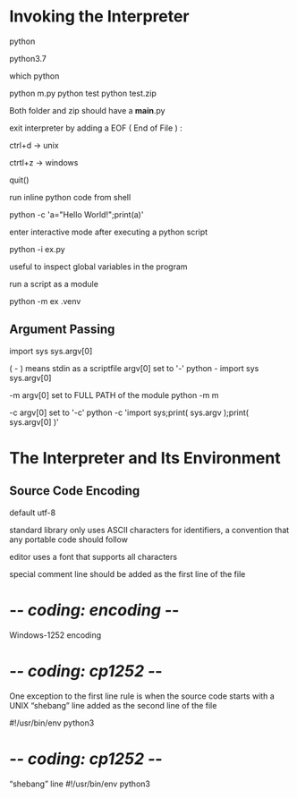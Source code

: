 # Invoking the Interpreter
python

python3.7

which python


python m.py
python test
python test.zip

Both folder and zip should have a __main__.py


exit interpreter by adding a EOF ( End of File ) :

ctrl+d -> unix

ctrtl+z -> windows

quit()

run inline python code from shell

python -c 'a="Hello World!";print(a)'

enter interactive mode after executing a python script

python -i ex.py

useful to inspect global variables in the program

run a script as a module

python -m ex .venv


## Argument Passing
import sys
sys.argv[0]

( - ) means stdin as a scriptfile
argv[0] set to '-'
python -
import sys
sys.argv[0]

-m
argv[0] set to FULL PATH of the module
python -m m

-c
argv[0] set to '-c'
python -c 'import sys;print( sys.argv );print( sys.argv[0] )'


# The Interpreter and Its Environment
## Source Code Encoding

default utf-8

standard library only uses ASCII characters for identifiers, a convention that any portable code should follow

editor uses a font that supports all characters


special comment line should be added as the first line of the file
# -*- coding: encoding -*-

Windows-1252 encoding
# -*- coding: cp1252 -*-


One exception to the first line rule is when the source code starts with a UNIX “shebang” line
added as the second line of the file

#!/usr/bin/env python3
# -*- coding: cp1252 -*-

“shebang” line
#!/usr/bin/env python3
